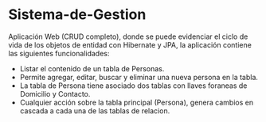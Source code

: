 # Sistema-de-Gestion
Aplicación Web (CRUD completo), donde se puede evidenciar el ciclo de vida de los objetos de entidad con Hibernate y JPA, la aplicación contiene las siguientes funcionalidades:
- Listar el contenido de un tabla de Personas.
- Permite agregar, editar, buscar y eliminar una nueva persona en la tabla.
- La tabla de Persona tiene asociado dos tablas con llaves foraneas de Domicilio y Contacto.
- Cualquier acción sobre la tabla principal (Persona), genera cambios en cascada a cada una de las tablas de relacion.
